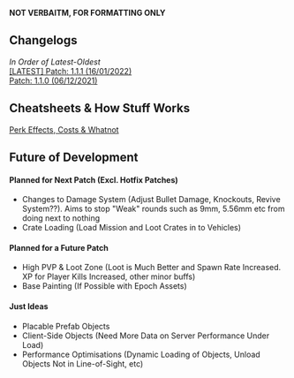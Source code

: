 __NOT VERBAITM, FOR FORMATTING ONLY__
##  Changelogs  
*In Order of Latest-Oldest*  
[[LATEST] Patch: 1.1.1 (16/01/2022)](../main/Changelogs/patch-1.1.1.md)  
[Patch: 1.1.0 (06/12/2021)](../main/Changelogs/patch-1.1.0.md)

## Cheatsheets & How Stuff Works
[Perk Effects, Costs & Whatnot](../main/Data/Perks.md)

## Future of Development
#### Planned for Next Patch (Excl. Hotfix Patches)
* Changes to Damage System (Adjust Bullet Damage, Knockouts, Revive System??). Aims to stop "Weak" rounds such as 9mm, 5.56mm etc from doing next to nothing
* Crate Loading (Load Mission and Loot Crates in to Vehicles)

#### Planned for a Future Patch
* High PVP & Loot Zone (Loot is Much Better and Spawn Rate Increased. XP for Player Kills Increased, other minor buffs)
* Base Painting (If Possible with Epoch Assets)

#### Just Ideas
* Placable Prefab Objects
* Client-Side Objects (Need More Data on Server Performance Under Load)
* Performance Optimisations (Dynamic Loading of Objects, Unload Objects Not in Line-of-Sight, etc)
